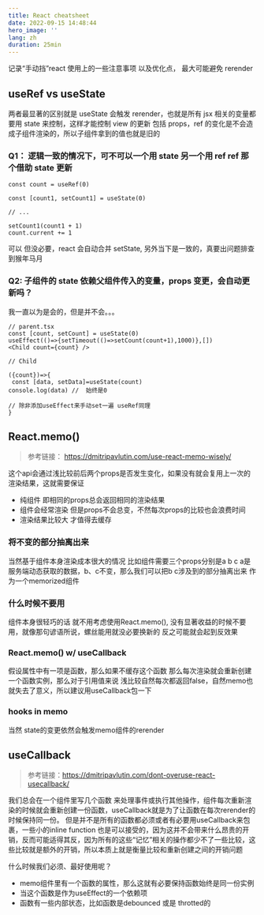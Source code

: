 ```yaml
---
title: React cheatsheet
date: 2022-09-15 14:48:44
hero_image: ''
lang: zh
duration: 25min
---
```


记录“手动挡”react 使用上的一些注意事项 以及优化点， 最大可能避免 rerender

## useRef vs useState

两者最显著的区别就是 useState 会触发 rerender，也就是所有 jsx 相关的变量都要用 state 来控制，这样才能控制 view 的更新
包括 props，ref 的变化是不会造成子组件渲染的，所以子组件拿到的值也就是旧的

### Q1： 逻辑一致的情况下，可不可以一个用 state 另一个用 ref ref 那个借助 state 更新

```tsx
const count = useRef(0)

const [count1, setCount1] = useState(0)

// ...

setCount1(count1 + 1)
count.current += 1
```

可以 但没必要，react 会自动合并 setState, 另外当下是一致的，真要出问题排查到猴年马月

### Q2: 子组件的 state 依赖父组件传入的变量，props 变更，会自动更新吗？

我一直以为是会的，但是并不会。。。

```tsx
// parent.tsx
const [count, setCount] = useState(0)
useEffect(()=>{setTimeout(()=>setCount(count+1),1000)},[])
<Child count={count} />

// Child

({count})=>{
 const [data, setData]=useState(count)
console.log(data) //  始终是0

// 除非添加useEffect来手动set一遍 useRef同理
}

```


## React.memo()
> 参考链接： https://dmitripavlutin.com/use-react-memo-wisely/

这个api会通过浅比较前后两个props是否发生变化，如果没有就会复用上一次的渲染结果，这就需要保证
- 纯组件  即相同的props总会返回相同的渲染结果
- 组件会经常渲染 但是props不会总变，不然每次props的比较也会浪费时间
- 渲染结果比较大 才值得去缓存

### 将不变的部分抽离出来
当然基于组件本身渲染成本很大的情况
比如组件需要三个props分别是a b c
a是服务端动态获取的数据，b、c不变，那么我们可以把b c涉及到的部分抽离出来 作为一个memorized组件

### 什么时候不要用
组件本身很轻巧的话 就不用考虑使用React.memo(), 没有显著收益的时候不要用，就像那句谚语所说，螺丝能用就没必要换新的
反之可能就会起到反效果

### React.memo() w/ useCallback
假设属性中有一项是函数，那么如果不缓存这个函数 那么每次渲染就会重新创建一个函数实例，那么对于引用值来说 浅比较自然每次都返回false，自然memo也就失去了意义，所以建议用useCallback包一下

### hooks in memo
当然 state的变更依然会触发memo组件的rerender


## useCallback
> 参考链接：https://dmitripavlutin.com/dont-overuse-react-usecallback/

我们总会在一个组件里写几个函数 来处理事件或执行其他操作，组件每次重新渲染的时候就会重新创建一份函数，useCallback就是为了让函数在每次rerender的时候保持同一份。 但是并不是所有的函数都必须或者有必要用useCallback来包裹，一些小的inline function 也是可以接受的，因为这并不会带来什么昂贵的开销，反而可能适得其反，因为所有的这些“记忆”相关的操作都少不了一些比较，这些比较就是额外的开销，所以本质上就是衡量比较和重新创建之间的开销问题

什么时候我们必须、最好使用呢？
- memo组件里有一个函数的属性，那么这就有必要保持函数始终是同一份实例
- 当这个函数是作为useEffect的一个依赖项
- 函数有一些内部状态，比如函数是debounced 或是 throtted的


